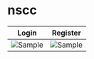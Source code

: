 # nscc

 
Login           |  Register
:-------------------------:|:-------------------------:
![Sample](https://github.com/carnageiron/nscc/main/screenshot/login.png)  |  ![Sample](https://github.com/carnageiron/nscc/main/screenshot/register.png)
